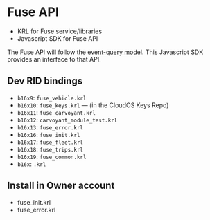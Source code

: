 Fuse API
===========


* KRL for Fuse service/libraries
* Javascript SDK for Fuse API

The Fuse API will follow the [event-query model](http://www.windley.com/archives/2013/12/pico_apis_events_and_queries.shtml). This Javascript SDK provides an interface to that API. 


## Dev RID bindings

- ```b16x9```: ```fuse_vehicle.krl```
- ```b16x10```: ```fuse_keys.krl``` &mdash; (in the CloudOS Keys Repo)
- ```b16x11```: ```fuse_carvoyant.krl```
- ```b16x12```: ```carvoyant_module_test.krl```
- ```b16x13```: ```fuse_error.krl```
- ```b16x16```: ```fuse_init.krl```
- ```b16x17```: ```fuse_fleet.krl```
- ```b16x18```: ```fuse_trips.krl```
- ```b16x19```: ```fuse_common.krl```
- ```b16x```: ```.krl```

## Install in Owner account

- fuse_init.krl
- fuse_error.krl

